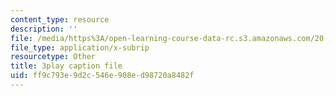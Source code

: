 ```yaml
---
content_type: resource
description: ''
file: /media/https%3A/open-learning-course-data-rc.s3.amazonaws.com/20-219-becoming-the-next-bill-nye-writing-and-hosting-the-educational-show-january-iap-2015/ff9c793e9d2c546e908ed98720a8482f_zIkFlvzJLNY.vtt
file_type: application/x-subrip
resourcetype: Other
title: 3play caption file
uid: ff9c793e-9d2c-546e-908e-d98720a8482f
---
```

